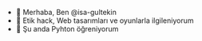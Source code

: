 - 👋 Merhaba, Ben @isa-gultekin
- 👀 Etik hack, Web tasarımları ve oyunlarla ilgileniyorum
- 🌱 Şu anda Pyhton öğreniyorum

<!---
isa-gultekin/isa-gultekin is a ✨ special ✨ repository because its `README.md` (this file) appears on your GitHub profile.
You can click the Preview link to take a look at your changes.
--->
